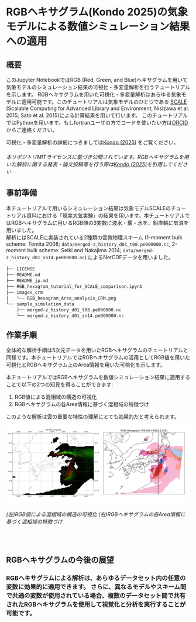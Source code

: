 # RGBヘキサグラム(Kondo 2025)の気象モデルによる数値シミュレーション結果への適用
## 概要
このJupyter NotebookではRGB (Red, Green, and Blue)ヘキサグラムを用いて気象モデルのシミュレーション結果の可視化・多変量解析を行うチュートリアルを示します。
RGBヘキサグラムを用いた可視化・多変量解析はあらゆる気象モデルに適用可能です。このチュートリアルは気象モデルのひとつである [SCALE](https://scale.riken.jp) (Scalable Computing for Advanced Library and Environment, Nisizawa et al. 2015; Sato et al. 2015)による計算結果を用いて行います。
このチュートリアルではPythonを用います。もしfortranユーザの方でコードを使いたい方は[ORCID](https://orcid.org/0000-0003-4434-7877)からご連絡ください。

可視化・多変量解析の詳細につきましては[Kondo (2025)](https://doi.org/10.2151/sola.2025-028) をご覧ください。

###### 本リポジトリMITライセンスに基づき公開されています。RGBヘキサグラムを用いた解析に関する発表・論文投稿等を行う際は[Kondo (2025)](https://doi.org/10.2151/sola.2025-028)を引用してください

## 事前準備
本チュートリアルで用いるシミュレーション結果は気象モデルSCALEのチュートリアル資料における「[現実大気実験](https://scale.riken.jp/archives/scale_users_guide.v5.5.4.pdf)」の結果を用います。本チュートリアルではRGBヘキサグラムに用いるRGB値の3変数に液水・霰・氷を、鉛直軸に気温を用いました。 </br>
解析にはSCALEに実装されている2種類の雲微物理スキーム (1-moment bulk scheme: Tomita 2008; `data/merged-z_history_d01_t08.pe000000.nc`, 2-moment bulk scheme: Seiki and Nakajima 2014; `data/merged-z_history_d01_sn14.pe000000.nc`) によるNetCDFデータを用いました。

```
├── LICENSE
├── README.md
├── README_jp.md
├── RGB_hexagram_tutorial_for_SCALE_comparison.ipynb
├── images_crm
│   └── RGB_hexagram_Area_analysis_CRM.png
└── sample_simulation_data
    ├── merged-z_history_d01_t08.pe000000.nc
    └── merged-z_history_d01_sn14.pe000000.nc
```

## 作業手順
全体的な解析手順は5次元データを用いたRGBヘキサグラムのチュートリアルと同様です。本チュートリアルではRGBヘキサグラムの活用としてRGB値を用いた可視化とRGBヘキサグラム上のArea情報を用いた可視化を示します。

本チュートリアルではRGBヘキサグラムを数値シミュレーション結果に適用することで以下の2つの知見を得ることができます:
1. RGB値による混相域の構造の可視化
2. RGBヘキサグラムの各Area情報に基づく混相域の特徴づけ

このような解析は雲の重要な特性の理解にとても効果的だと考えられます。

<img src="images_crm/RGB_hexagram_Area_analysis_CRM.png" alt="RGB Hexagram with k=2" width="800">

###### (左)RGB値による混相域の構造の可視化 (右)RGBヘキサグラムの各Area情報に基づく混相域の特徴づけ </br>

</br>

## RGBヘキサグラムの今後の展望
### RGBヘキサグラムによる解析は、あらゆるデータセット内の任意の変数に効果的に適用できます。 さらに、異なるモデルやスキーム間で共通の変数が使用されている場合、複数のデータセット間で共有されたRGBヘキサグラムを使用して視覚化と分析を実行することが可能です。

